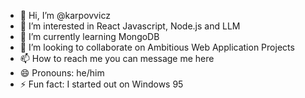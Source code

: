 - 👋 Hi, I’m @karpovvicz
- 👀 I’m interested in React Javascript, Node.js and LLM
- 🌱 I’m currently learning MongoDB
- 💞️ I’m looking to collaborate on Ambitious Web Application Projects
- 📫 How to reach me you can message me here 
- 😄 Pronouns: he/him
- ⚡ Fun fact: I started out on Windows 95

<!---
karpovvicz/karpovvicz is a ✨ special ✨ repository because its `README.md` (this file) appears on your GitHub profile.
You can click the Preview link to take a look at your changes.
--->
